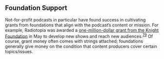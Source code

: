 Foundation Support
 ------------------
 
 Not-for-profit podcasts in particular have found success in cultivating grants from foundations that align with the podcast’s content or mission. For example, Radiotopia was awarded a <a href="http://www.niemanlab.org/2015/05/knight-foundation-invests-1-million-in-creator-driven-podcast-collective-radiotopia/">one-million-dollar grant from the Knight Foundation</a> in May to develop new shows and reach new audiences.<sup><a href=../citations/index.html>79</a></sup> Of course, grant money often comes with strings attached; foundations generally give money on the condition that content producers cover certain topics/issues. 

